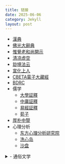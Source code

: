 ```yaml
---
title: 链接
date: 2025-06-06
category: Jekyll
layout: post
---
```


- [漢典](https://www.zdic.net/)
- [佛光大辭典](https://etext.fgs.org.tw/sutra_02.aspx)
- [惟覺老和尚開示](https://www.ctworld.org.tw/turn/sutra/index.htm)
- [清凉虚空](https://mp.weixin.qq.com/s/5G_J5oLaTkf1dTIgAM9G2Q)
- [玅境法云](https://fayun.org/)
- [宣化上人](https://www.drbachinese.org/online_reading/)
- [CBETA電子大藏經](https://cbetaonline.dila.edu.tw/zh/)
- [BDRC](https://library.bdrc.io/)
- 儒学
  - [大學証釋](https://www.tientao.org/books/confucianism/ccr.html)
  - [中庸証釋](https://www.tientao.org/books/confucianism/mcr.html)
  - [易經証釋](https://www.quanxue.cn/qt_mingxiang/yijingzsindex.html)
  - [荀子](https://ctext.org/xunzi/quan-xue/zh)
- [厚朴中毉](https://www.hope.org.cn/)
- 心理分析
  - [东方心理分析研究院](https://psyheart.org/)
  - [洗心岛](https://psyland.cn/)
  - [沙盘](https://mp.weixin.qq.com/s/BLbygM3a3rGD6EM7zQb34A)

<details><summary markdown='span'>
- 通俗文学
</summary>
  - Harry Potter
  - 汪曾祺
</details>


